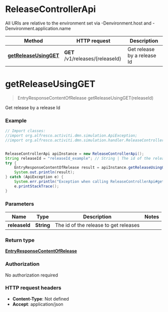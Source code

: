 # ReleaseControllerApi

All URIs are relative to the environment set via -Denvironment.host and -Denvironment.application.name

Method | HTTP request | Description
------------- | ------------- | -------------
[**getReleaseUsingGET**](ReleaseControllerApi.md#getReleaseUsingGET) | **GET** /v1/releases/{releaseId} | Get release by a release Id

<a name="getReleaseUsingGET"></a>
# **getReleaseUsingGET**
> EntryResponseContentOfRelease getReleaseUsingGET(releaseId)

Get release by a release Id

### Example
```java
// Import classes:
//import org.alfresco.activiti.dmn.simulation.ApiException;
//import org.alfresco.activiti.dmn.simulation.handler.ReleaseControllerApi;


ReleaseControllerApi apiInstance = new ReleaseControllerApi();
String releaseId = "releaseId_example"; // String | The id of the release to get releases
try {
    EntryResponseContentOfRelease result = apiInstance.getReleaseUsingGET(releaseId);
    System.out.println(result);
} catch (ApiException e) {
    System.err.println("Exception when calling ReleaseControllerApi#getReleaseUsingGET");
    e.printStackTrace();
}
```

### Parameters

Name | Type | Description  | Notes
------------- | ------------- | ------------- | -------------
 **releaseId** | **String**| The id of the release to get releases |

### Return type

[**EntryResponseContentOfRelease**](EntryResponseContentOfRelease.md)

### Authorization

No authorization required

### HTTP request headers

 - **Content-Type**: Not defined
 - **Accept**: application/json

